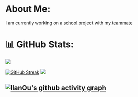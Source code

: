 # About Me:
I am currently working on a [school project](https://github.com/IlanOu/Jeu_2d_tracking) with [my teammate](https://github.com/Kibishi47)


# 📊 GitHub Stats:

[![](https://visitcount.itsvg.in/api?id=ilanou&icon=0&color=6)](https://visitcount.itsvg.in)

[![GitHub Streak](https://streak-stats.demolab.com/?user=IlanOu&theme=dark)](https://git.io/streak-stats)
![](https://github-readme-stats.vercel.app/api/top-langs/?username=ilanou&theme=react&hide_border=false&include_all_commits=false&count_private=false&layout=compact)

[![IlanOu's github activity graph](https://github-readme-activity-graph.vercel.app/graph?username=IlanOu&theme=react)](https://github.com/IlanOu/github-readme-activity-graph)
---
